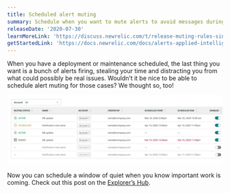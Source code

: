 ```yaml
---
title: Scheduled alert muting
summary: Schedule when you want to mute alerts to avoid messages during maintenance or deployments.
releaseDate: '2020-07-30'
learnMoreLink: 'https://discuss.newrelic.com/t/release-muting-rules-single-occurrence-scheduling/110098'
getStartedLink: 'https://docs.newrelic.com/docs/alerts-applied-intelligence/new-relic-alerts/alert-notifications/muting-rules-suppress-notifications'
---
```


When you have a deployment or maintenance scheduled, the last thing you want is a bunch of alerts firing, stealing your time and distracting you from what could possibly be real issues. Wouldn’t it be nice to be able to schedule alert muting for those cases? We thought so, too!

![Screenshot showing alert muting schedule.](./images/whats_up_muting_schedule.webp "whats_up_muting_schedule.webp")

Now you can schedule a window of quiet when you know important work is coming. Check out this post on the [Explorer’s Hub](https://discuss.newrelic.com/t/release-muting-rules-single-occurrence-scheduling/110098).

